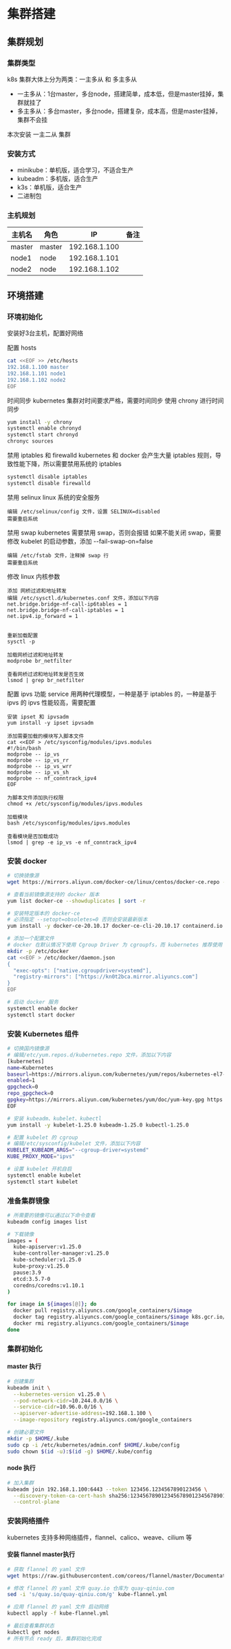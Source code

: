 # 集群搭建
## 集群规划
### 集群类型
k8s 集群大体上分为两类：一主多从 和 多主多从
- 一主多从：1台master，多台node，搭建简单，成本低，但是master挂掉，集群就挂了
- 多主多从：多台master，多台node，搭建复杂，成本高，但是master挂掉，集群不会挂

本次安装 一主二从 集群

### 安装方式
- minikube：单机版，适合学习，不适合生产
- kubeadm：多机版，适合生产
- k3s：单机版，适合生产
- 二进制包

### 主机规划
| 主机名 | 角色 | IP | 备注 |
| --- | --- | --- | --- |
| master | master | 192.168.1.100 | |
| node1 | node | 192.168.1.101 | |
| node2 | node | 192.168.1.102 | |


## 环境搭建
### 环境初始化
安装好3台主机，配置好网络

配置 hosts
```bash
cat <<EOF >> /etc/hosts
192.168.1.100 master
192.168.1.101 node1
192.168.1.102 node2
EOF
```

时间同步
kubernetes 集群对时间要求严格，需要时间同步
使用 chrony 进行时间同步
```bash
yum install -y chrony
systemctl enable chronyd
systemctl start chronyd
chronyc sources
```

禁用 iptables 和 firewalld
kubernetes 和 docker 会产生大量 iptables 规则，导致性能下降，所以需要禁用系统的 iptables
```bash
systemctl disable iptables
systemctl disable firewalld
```

禁用 selinux
linux 系统的安全服务
```
编辑 /etc/selinux/config 文件，设置 SELINUX=disabled
需要重启系统
```

禁用 swap
kubernetes 需要禁用 swap，否则会报错
如果不能关闭 swap，需要修改 kubelet 的启动参数，添加 --fail-swap-on=false
```
编辑 /etc/fstab 文件，注释掉 swap 行
需要重启系统
```

修改 linux 内核参数
```
添加 网桥过滤和地址转发
编辑 /etc/sysctl.d/kubernetes.conf 文件，添加以下内容
net.bridge.bridge-nf-call-ip6tables = 1
net.bridge.bridge-nf-call-iptables = 1
net.ipv4.ip_forward = 1


重新加载配置
sysctl -p

加载网桥过滤和地址转发
modprobe br_netfilter

查看网桥过滤和地址转发是否生效
lsmod | grep br_netfilter
```

配置 ipvs 功能
service 用两种代理模型，一种是基于 iptables 的，一种是基于 ipvs 的
ipvs 性能较高，需要配置

```
安装 ipset 和 ipvsadm
yum install -y ipset ipvsadm

添加需要加载的模块写入脚本文件
cat <<EOF > /etc/sysconfig/modules/ipvs.modules
#!/bin/bash
modprobe -- ip_vs
modprobe -- ip_vs_rr
modprobe -- ip_vs_wrr
modprobe -- ip_vs_sh
modprobe -- nf_conntrack_ipv4
EOF

为脚本文件添加执行权限
chmod +x /etc/sysconfig/modules/ipvs.modules

加载模块
bash /etc/sysconfig/modules/ipvs.modules

查看模块是否加载成功
lsmod | grep -e ip_vs -e nf_conntrack_ipv4
```

### 安装 docker
```bash
# 切换镜像源
wget https://mirrors.aliyun.com/docker-ce/linux/centos/docker-ce.repo -O /etc/yum.repos.d/docker-ce.repo

# 查看当前镜像源支持的 docker 版本
yum list docker-ce --showduplicates | sort -r

# 安装特定版本的 docker-ce
# 必须指定 --setopt=obsoletes=0 否则会安装最新版本
yum install -y docker-ce-20.10.17 docker-ce-cli-20.10.17 containerd.io --setopt=obsoletes=0

# 添加一个配置文件
# docker 在默认情况下使用 Cgroup Driver 为 cgroupfs，而 kubernetes 推荐使用 systemd
mkdir -p /etc/docker
cat <<EOF > /etc/docker/daemon.json
{
  "exec-opts": ["native.cgroupdriver=systemd"],
  "registry-mirrors": ["https://kn0t2bca.mirror.aliyuncs.com"]
}
EOF

# 启动 docker 服务
systemctl enable docker
systemctl start docker
```

### 安装 Kubernetes 组件
```bash
# 切换国内镜像源
# 编辑/etc/yum.repos.d/kubernetes.repo 文件，添加以下内容
[kubernetes]
name=Kubernetes
baseurl=https://mirrors.aliyun.com/kubernetes/yum/repos/kubernetes-el7-x86_64
enabled=1
gpgcheck=0
repo_gpgcheck=0
gpgkey=https://mirrors.aliyun.com/kubernetes/yum/doc/yum-key.gpg https://mirrors.aliyun.com/kubernetes/yum/doc/rpm-package-key.gpg
EOF

# 安装 kubeadm、kubelet、kubectl
yum install -y kubelet-1.25.0 kubeadm-1.25.0 kubectl-1.25.0

# 配置 kubelet 的 cgroup
# 编辑/etc/sysconfig/kubelet 文件，添加以下内容
KUBELET_KUBEADM_ARGS="--cgroup-driver=systemd"
KUBE_PROXY_MODE="ipvs"

# 设置 kubelet 开机自启
systemctl enable kubelet
systemctl start kubelet
```


### 准备集群镜像
```bash
# 所需要的镜像可以通过以下命令查看
kubeadm config images list

# 下载镜像
images = (
  kube-apiserver:v1.25.0
  kube-controller-manager:v1.25.0
  kube-scheduler:v1.25.0
  kube-proxy:v1.25.0
  pause:3.9
  etcd:3.5.7-0
  coredns/coredns:v1.10.1
)

for image in ${images[@]}; do
  docker pull registry.aliyuncs.com/google_containers/$image
  docker tag registry.aliyuncs.com/google_containers/$image k8s.gcr.io/$image
  docker rmi registry.aliyuncs.com/google_containers/$image
done
```

### 集群初始化
#### master 执行
```bash
# 创建集群
kubeadm init \
  --kubernetes-version v1.25.0 \
  --pod-network-cidr=10.244.0.0/16 \
  --service-cidr=10.96.0.0/16 \
  --apiserver-advertise-address=192.168.1.100 \
  --image-repository registry.aliyuncs.com/google_containers

# 创建必要文件
mkdir -p $HOME/.kube
sudo cp -i /etc/kubernetes/admin.conf $HOME/.kube/config
sudo chown $(id -u):$(id -g) $HOME/.kube/config
```

#### node 执行
```bash
# 加入集群
kubeadm join 192.168.1.100:6443 --token 123456.1234567890123456 \
  --discovery-token-ca-cert-hash sha256:1234567890123456789012345678901234567890123456789012345678901234 \
  --control-plane
```

### 安装网络插件
kubernetes 支持多种网络插件，flannel、calico、weave、cilium 等

#### 安装 flannel master执行
```bash
# 获取 flannel 的 yaml 文件
wget https://raw.githubusercontent.com/coreos/flannel/master/Documentation/kube-flannel.yml

# 修改 flannel 的 yaml 文件 quay.io 仓库为 quay-qiniu.com
sed -i 's/quay.io/quay-qiniu.com/g' kube-flannel.yml

# 应用 flannel 的 yaml 文件 启动网络
kubectl apply -f kube-flannel.yml

# 最后查看集群状态
kubectl get nodes
# 所有节点 ready 后，集群初始化完成
```





